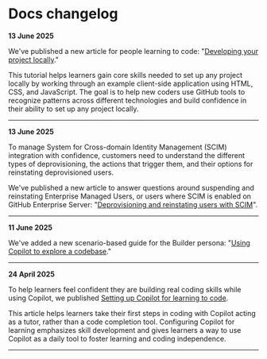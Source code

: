 # Docs changelog

**13 June 2025**

We've published a new article for people learning to code: "[Developing your project locally](https://docs.github.com/en/get-started/learning-to-code/developing-your-project-locally)."

This tutorial helps learners gain core skills needed to set up any project locally by working through an example client-side application using HTML, CSS, and JavaScript. The goal is to help new coders use GitHub tools to recognize patterns across different technologies and build confidence in their ability to set up any project locally.

<hr>

**13 June 2025**

To manage System for Cross-domain Identity Management (SCIM) integration with confidence, customers need to understand the different types of deprovisioning, the actions that trigger them, and their options for reinstating deprovisioned users.

We've published a new article to answer questions around suspending and reinstating Enterprise Managed Users, or users where SCIM is enabled on GitHub Enterprise Server: "[Deprovisioning and reinstating users with SCIM](https://docs.github.com/en/enterprise-cloud@latest/admin/managing-iam/provisioning-user-accounts-with-scim/deprovisioning-and-reinstating-users)".

<hr>

**11 June 2025**

We've added a new scenario-based guide for the Builder persona: "[Using Copilot to explore a codebase](https://docs.github.com/en/copilot/using-github-copilot/guides-on-using-github-copilot/using-copilot-to-explore-a-codebase)."

<hr>

**24 April 2025**

To help learners feel confident they are building real coding skills while using Copilot, we published [Setting up Copilot for learning to code](https://docs.github.com/en/get-started/learning-to-code/setting-up-copilot-for-learning-to-code).

This article helps learners take their first steps in coding with Copilot acting as a tutor, rather than a code completion tool. Configuring Copilot for learning emphasizes skill development and gives learners a way to use Copilot as a daily tool to foster learning and coding independence.

<hr>
